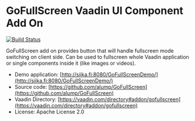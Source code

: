 GoFullScreen Vaadin UI Component Add On
=======================================

[![Build Status](http://siika.fi:8888/jenkins/job/GoFullScreen%20(Vaadin)/badge/icon)](http://siika.fi:8888/jenkins/job/GoFullScreen%20(Vaadin)/)

GoFullScreen add on provides button that will handle fullscreen mode switching
on client side. Can be used to fullscreen whole Vaadin application or single
components inside it (like images or videos).

* Demo application: [http://siika.fi:8080/GoFullScreenDemo/](http://siika.fi:8080/GoFullScreenDemo/)
* Source code: [https://github.com/alump/GoFullScreen](https://github.com/alump/GoFullScreen)
* Vaadin Directory: [https://vaadin.com/directory#addon/gofullscreen](https://vaadin.com/directory#addon/gofullscreen)
* License: Apache License 2.0
